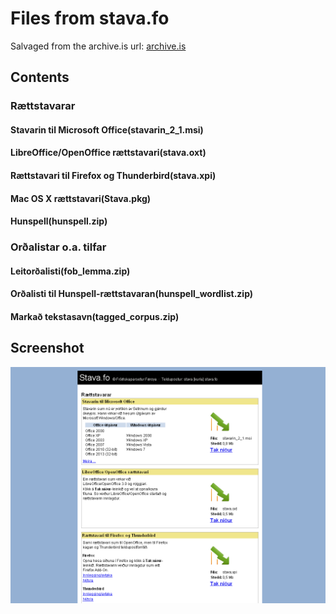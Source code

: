 # Files from stava.fo
Salvaged from the archive.is
url: [archive.is](http://archive.is/N6TwD)

## Contents
### Rættstavarar
#### Stavarin til Microsoft Office(stavarin_2_1.msi)
#### LibreOffice/OpenOffice rættstavari(stava.oxt)
#### Rættstavari til Firefox og Thunderbird(stava.xpi)
#### Mac OS X rættstavari(Stava.pkg)
#### Hunspell(hunspell.zip)
### Orðalistar o.a. tilfar
#### Leitorðalisti(fob_lemma.zip)
#### Orðalisti til Hunspell-rættstavaran(hunspell_wordlist.zip)
#### Markað tekstasavn(tagged_corpus.zip)

## Screenshot
![stava.fo](./screenshot.png "stava.fo")
